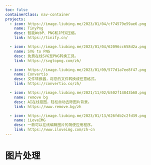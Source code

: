 ```yaml
---
toc: false
containerClass: nav-container
projects:
  - icon: https://image.liubing.me/2023/01/04/cf74579e59ae6.png
    name: TinyPng
    desc: 智能WebP、PNG和JPEG压缩。
    link: https://tinify.cn/

  - icon: https://image.liubing.me/2023/01/04/62096cc658d2a.png
    name: SVG to PNG
    desc: 免费在线SVG至PNG转换工具。
    link: https://svgtopng.com/zh/

  - icon: https://image.liubing.me/2023/01/09/577d1a7ee8f47.png
    name: Convertio
    desc: 文件转换器，将您的文件转换成任意格式。
    link: https://convertio.co/zh/

  - icon: https://image.liubing.me/2021/11/02/b502f14843b68.png
    name: remove bg
    desc: AI在线抠图，轻松自动去除图片背景。
    link: https://www.remove.bg/zh

  - icon: https://image.liubing.me/2023/01/13/626fdb2c2fd39.png
    name: iLoveIMG
    desc: 一款可以在线编辑图片的简便应用程序。
    link: https://www.iloveimg.com/zh-cn
---
```


# 图片处理

<ProjectPanel />
